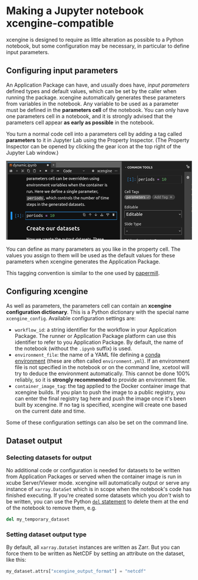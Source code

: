 # Making a Jupyter notebook xcengine-compatible

xcengine is designed to require as little alteration as possible to a Python
notebook, but some configuration may be necessary, in particular to define
input parameters.

## Configuring input parameters

An Application Package can have, and usually does have, *input parameters*
defined types and default values, which can be set by the caller when running
the package. xcengine automatically generates these parameters from variables
in the notebook. Any variable to be used as a parameter must be defined
in the **parameters cell** of the notebook. You can only have one parameters
cell in a notebook, and it is strongly advised that the parameters cell appear
**as early as possible** in the notebook.

You turn a normal code cell into a parameters cell by adding a tag called
**parameters** to it in Jupyter Lab using the Property Inspector. (The Property
Inspector can be opened by clicking the gear icon at the top right of the Jupyter
Lab window.)

![Property inspector](images/property-inspector.png)

You can define as many parameters as you like in the property cell. The
values you assign to them will be used as the default values for these
parameters when xcengine generates the Application Package.

This tagging convention is similar to the one used by [papermill](https://papermill.readthedocs.io/).

## Configuring xcengine

As well as parameters, the parameters cell can contain an **xcengine
configuration dictionary**. This is a Python dictionary with the special
name `xcengine_config`. Available configuration settings are:

-   `workflow_id`: a string identifier for the workflow in your Application
    Package. The runner or Application Package platform can use this
    identifier to refer to you Application Package. By default, the name
    of the notebook (without the `.ipynb` suffix) is used.
-   `environment_file`: the name of a YAML file defining a [conda
    environment](https://docs.conda.io/projects/conda/en/latest/user-guide/tasks/manage-environments.html)
    (these are often called `environment.yml`). If an environment file is not
    specified in the notebook or on the command line, xcetool will try to
    deduce the environment automatically. This cannot be done 100% reliably,
    so it is **strongly recommended** to provide an environment file.
-   `container_image_tag`: the tag applied to the Docker container image that
    xcengine builds. If you plan to push the image to a public registry,
    you can enter the final registry tag here and push the image once it's
    been built by xcengine. If no tag is specified, xcengine will create one
    based on the current date and time.

Some of these configuration settings can also be set on the command line.

## Dataset output

### Selecting datasets for output

No additional code or configuration is needed for datasets to be written from
Application Packages or served when the container image is run in xcube
Server/Viewer mode. xcengine will automatically output or serve any instance
of `xarray.DataSet` which is in scope when the notebook's code has finished
executing. If you're created some datasets which you *don't* wish to be
written, you can use the Python
[`del` statement](https://docs.python.org/3/reference/simple_stmts.html#the-del-statement)
to delete them at the end of the notebook to remove them, e.g.

```python
del my_temporary_dataset
```

### Setting dataset output type

By default, all `xarray.DataSet` instances are written as Zarr. But you can
force them to be written as NetCDF by setting an attribute on the dataset,
like this:

```python
my_dataset.attrs["xcengine_output_format"] = "netcdf"
```
